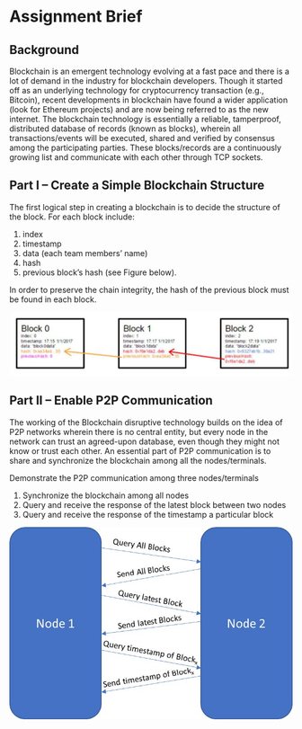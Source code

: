 # Assignment Brief
## Background
Blockchain is an emergent technology evolving at a fast pace and there is a lot of demand in the industry for blockchain developers. Though it started off as an underlying technology for cryptocurrency transaction (e.g., Bitcoin), recent developments in blockchain have found a wider application (look for Ethereum projects) and are now being referred to as the new internet. The blockchain technology is essentially a reliable, tamperproof, distributed database of records (known as blocks), wherein all transactions/events will be executed, shared and verified by consensus among the participating parties. These blocks/records are a continuously growing list and communicate with each other through TCP sockets.

## Part I – Create a Simple Blockchain Structure
The first logical step in creating a blockchain is to decide the structure of the block. For each block include:
1. index
2. timestamp
3. data (each team members’ name)
4. hash
5. previous block’s hash (see Figure below).

In order to preserve the chain integrity, the hash of the previous block must be found in each block.

![A Simple Blockchain Structure](blockchain.jpg)

## Part II – Enable P2P Communication
The working of the Blockchain disruptive technology builds on the idea of P2P networks wherein there is no central entity, but every node in the network can trust an agreed-upon database, even though they might not know or trust each other. An essential part of P2P communication is to share and synchronize the blockchain among all the nodes/terminals.

Demonstrate the P2P communication among three nodes/terminals
1. Synchronize the blockchain among all nodes
2. Query and receive the response of the latest block between two nodes
3. Query and receive the response of the timestamp a particular block

![P2P Communication among the nodes to synchronize the blocks](p2p.jpg)

